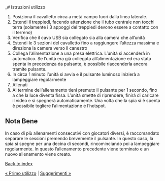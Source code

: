 _# Istruzioni utilizzo
1. Posiziona il cavalletto circa a metà campo fuori dalla linea laterale.
2. Estendi il treppiedi, facendo attenzione che il tubo centrale non tocchi
terra (solamente i 3 appoggi del treppiedi devono essere a contatto con il
terreno)
3. Verifica che il cavo USB sia collegato sia alla camera che all’unità
4. Estendi le 3 sezioni del cavalletto fino a raggiungere l’altezza massima e
direziona la camera verso il canestro
5. Collega l’alimentazione a una presa elettrica. L’unità si accenderà in
automatico. Se l’unità era già collegata all’alimentazione ed era stata
spenta in precedenza da pulsante, è possibile riaccenderla ancora tramite
pulsante.
6. In circa 1 minuto l’unità si avvia e il pulsante luminoso inizierà a
lampeggiare regolarmente
7. Allenati
8. Al termine dell’allenamento tieni premuto il pulsante per 1 secondo, fino a che la
luce diventa fissa. L’unità smette di riprendere, finirà di caricare il video e
si spegnerà automaticamente. Una volta che la spia si è spenta è possibile
togliere l’alimentazione e l’hotspot.

## Nota Bene
In caso di più allenamenti consecutivi con giocatori diversi, è raccomandato separare le sessioni premendo brevemente il pulsante. In questo caso, la spia
si spegne per una decina di secondi, rincominciando poi a lampeggiare
regolarmente. In questo l’allenamento precedente viene terminato e un nuovo allenamento viene creato.


[Back to index](README.md)

[&laquo; Primo utilizzo](primo_utilizzo.md) | [Suggerimenti &raquo;](suggerimenti.md)
